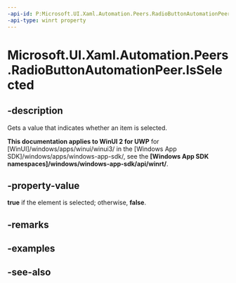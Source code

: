 ```yaml
---
-api-id: P:Microsoft.UI.Xaml.Automation.Peers.RadioButtonAutomationPeer.IsSelected
-api-type: winrt property
---
```


<!-- Property syntax
public bool IsSelected { get; }
-->

# Microsoft.UI.Xaml.Automation.Peers.RadioButtonAutomationPeer.IsSelected

## -description
Gets a value that indicates whether an item is selected.

**This documentation applies to WinUI 2 for UWP** for [WinUI]/windows/apps/winui/winui3/ in the [Windows App SDK]/windows/apps/windows-app-sdk/, see the **[Windows App SDK namespaces]/windows/windows-app-sdk/api/winrt/**.

## -property-value
**true** if the element is selected; otherwise, **false**.

## -remarks

## -examples

## -see-also
